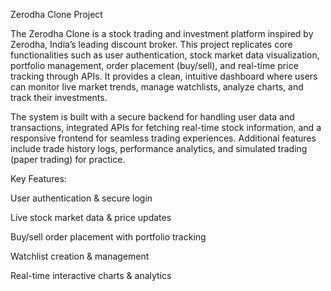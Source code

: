 Zerodha Clone Project

The Zerodha Clone is a stock trading and investment platform inspired by Zerodha, India’s leading discount broker. This project replicates core functionalities such as user authentication, stock market data visualization, portfolio management, order placement (buy/sell), and real-time price tracking through APIs. It provides a clean, intuitive dashboard where users can monitor live market trends, manage watchlists, analyze charts, and track their investments.

The system is built with a secure backend for handling user data and transactions, integrated APIs for fetching real-time stock information, and a responsive frontend for seamless trading experiences. Additional features include trade history logs, performance analytics, and simulated trading (paper trading) for practice.

Key Features:

User authentication & secure login

Live stock market data & price updates

Buy/sell order placement with portfolio tracking

Watchlist creation & management

Real-time interactive charts & analytics
